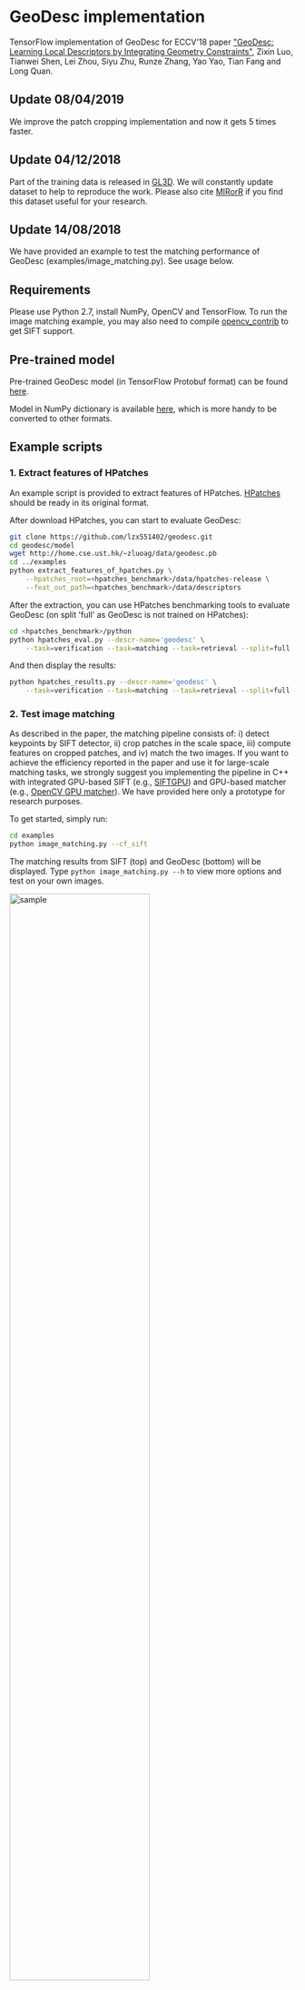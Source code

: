# GeoDesc implementation

TensorFlow implementation of GeoDesc for ECCV'18 paper ["GeoDesc: Learning Local Descriptors by Integrating Geometry Constraints"](https://arxiv.org/abs/1807.06294), Zixin Luo, Tianwei Shen, Lei Zhou, Siyu Zhu, Runze Zhang, Yao Yao, Tian Fang and Long Quan.

## Update 08/04/2019

We improve the patch cropping implementation and now it gets 5 times faster.

## Update 04/12/2018

Part of the training data is released in [GL3D](https://github.com/lzx551402/GL3D). We will constantly update dataset to help to reproduce the work. Please also cite [MIRorR](https://github.com/hlzz/mirror) if you find this dataset useful for your research.

## Update 14/08/2018

We have provided an example to test the matching performance of GeoDesc (examples/image_matching.py). See usage below. 

## Requirements

Please use Python 2.7, install NumPy, OpenCV and TensorFlow. To run the image matching example, you may also need to compile [opencv_contrib](https://github.com/opencv/opencv_contrib) to get SIFT support.

## Pre-trained model

Pre-trained GeoDesc model (in TensorFlow Protobuf format) can be found [here](http://home.cse.ust.hk/~zluoag/data/geodesc.pb).

Model in NumPy dictionary is available [here](http://home.cse.ust.hk/~zluoag/data/geodesc.npy), which is more handy to be converted to other formats.

## Example scripts

### 1. Extract features of HPatches

An example script is provided to extract features of HPatches. [HPatches](https://github.com/hpatches/hpatches-benchmark) should be ready in its original format.

After download HPatches, you can start to evaluate GeoDesc: 

```bash
git clone https://github.com/lzx551402/geodesc.git
cd geodesc/model
wget http://home.cse.ust.hk/~zluoag/data/geodesc.pb
cd ../examples
python extract_features_of_hpatches.py \
    --hpatches_root=<hpatches_benchmark>/data/hpatches-release \
    --feat_out_path=<hpatches_benchmark>/data/descriptors
```

After the extraction, you can use HPatches benchmarking tools to evaluate GeoDesc (on split 'full' as GeoDesc is not trained on HPatches):

```bash
cd <hpatches_benchmark>/python
python hpatches_eval.py --descr-name='geodesc' \
    --task=verification --task=matching --task=retrieval --split=full
```

And then display the results:
```bash
python hpatches_results.py --descr-name='geodesc' \
    --task=verification --task=matching --task=retrieval --split=full --results-dir=
```

### 2. Test image matching

As described in the paper, the matching pipeline consists of: i) detect keypoints by SIFT detector, ii) crop patches in the scale space, iii) compute features on cropped patches, and iv) match the two images. If you want to achieve the efficiency reported in the paper and use it for large-scale matching tasks, we strongly suggest you implementing the pipeline in C++ with integrated GPU-based SIFT (e.g., [SIFTGPU](https://github.com/pitzer/SiftGPU)) and GPU-based matcher (e.g., [OpenCV GPU matcher](https://docs.opencv.org/3.4/dd/dc5/classcv_1_1cuda_1_1DescriptorMatcher.html)). We have provided here only a prototype for research purposes. 

To get started, simply run:

```bash
cd examples
python image_matching.py --cf_sift
```

The matching results from SIFT (top) and GeoDesc (bottom) will be displayed. Type `python image_matching.py --h` to view more options and test on your own images.

<p><img src="https://github.com/lzx551402/geodesc/blob/master/img/matching_example.jpg" alt="sample" width="70%"></p>

(Image source: Graffiti sequence in [Heinly benchmark](http://cs.unc.edu/~jheinly/binary_descriptors.html))

## Training code

The ground truth patches used to train GeoDesc are under preparation. 

## Benchmark on [HPatches](https://github.com/hpatches/hpatches-benchmark), mAP

<p><img src="https://github.com/lzx551402/geodesc/blob/master/img/hpatches_results.png" alt="sample" width="70%"></p>

## Benchmark on [Heinly benchmark](http://cs.unc.edu/~jheinly/binary_descriptors.html)

<p><img src="https://github.com/lzx551402/geodesc/blob/master/img/heinly_results.png" alt="sample" width="70%"></p>

## Benchmark on [ETH local features benchmark](https://github.com/ahojnnes/local-feature-evaluation)

<p><img src="https://github.com/lzx551402/geodesc/blob/master/img/eth_results.jpg" alt="sample" width="70%"></p>

## Application on 3D reconstructions

<p><img src="https://github.com/lzx551402/geodesc/blob/master/img/3d_reconstructions.jpg" alt="sample" width="70%"></p>
